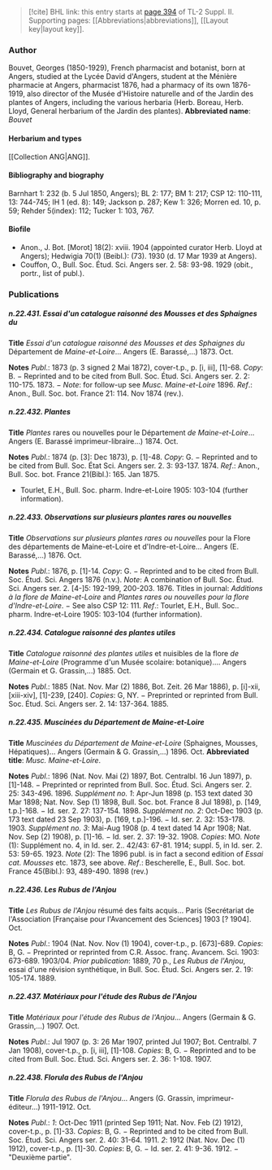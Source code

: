 > [!cite] BHL link: this entry starts at [page 394](https://www.biodiversitylibrary.org/page/33265591) of TL-2 Suppl. II.
> Supporting pages: [[Abbreviations|abbreviations]], [[Layout key|layout key]].

### Author

Bouvet, Georges (1850-1929), French pharmacist and botanist, born at Angers, studied at the Lycée David d'Angers, student at the Ménière pharmacie at Angers, pharmacist 1876, had a pharmacy of its own 1876-1919, also director of the Musée d'Histoire naturelle and of the Jardin des plantes of Angers, including the various herbaria (Herb. Boreau, Herb. Lloyd, General herbarium of the Jardin des plantes). 
**Abbreviated name**: *Bouvet*

#### Herbarium and types

[[Collection ANG|ANG]].

#### Bibliography and biography

Barnhart 1: 232 (b. 5 Jul 1850, Angers); BL 2: 177; BM 1: 217; CSP 12: 110-111, 13: 744-745; IH 1 (ed. 8): 149; Jackson p. 287; Kew 1: 326; Morren ed. 10, p. 59; Rehder 5(index): 112; Tucker 1: 103, 767.

#### Biofile

- Anon., J. Bot. \[Morot\] 18(2): xviii. 1904 (appointed curator Herb. Lloyd at Angers); Hedwigia 70(1) (Beibl.): (73). 1930 (d. 17 Mar 1939 at Angers).
- Couffon, O., Bull. Soc. Étud. Sci. Angers ser. 2. 58: 93-98. 1929 (obit., portr., list of publ.).

### Publications

##### n.22.431. Essai d'un catalogue raisonné des Mousses et des Sphaignes du

**Title**
*Essai d'un catalogue raisonné des Mousses et des Sphaignes du* Département de *Maine-et-Loire*... Angers (E. Barassé,...) 1873. Oct.

**Notes**
*Publ*.: 1873 (p. 3 signed 2 Mai 1872), cover-t.p., p. \[i, iii\], \[1\]-68. *Copy*: B. − Reprinted and to be cited from Bull. Soc. Étud. Sci. Angers ser. 2. 2: 110-175. 1873. − *Note*: for follow-up see *Musc. Maine-et-Loire* 1896.
*Ref*.: Anon., Bull. Soc. bot. France 21: 114. Nov 1874 (rev.).

##### n.22.432. Plantes

**Title**
*Plantes* rares ou nouvelles pour le Département *de Maine-et-Loire*... Angers (E. Barassé imprimeur-libraire...) 1874. Oct.

**Notes**
*Publ*.: 1874 (p. \[3\]: Dec 1873), p. \[1\]-48. *Copy*: G. − Reprinted and to be cited from Bull. Soc. État Sci. Angers ser. 2. 3: 93-137. 1874.
*Ref*.: Anon., Bull. Soc. bot. France 21(Bibl.): 165. Jan 1875.
- Tourlet, E.H., Bull. Soc. pharm. Indre-et-Loire 1905: 103-104 (further information).

##### n.22.433. Observations sur plusieurs plantes rares ou nouvelles

**Title**
*Observations sur plusieurs plantes rares ou nouvelles* pour la Flore des départements de Maine-et-Loire et d'Indre-et-Loire... Angers (E. Barassé,...) 1876. Oct.

**Notes**
*Publ*.: 1876, p. \[1\]-14. *Copy*: G. − Reprinted and to be cited from Bull. Soc. Étud. Sci. Angers 1876 (n.v.).
*Note*: A combination of Bull. Soc. Étud. Sci. Angers ser. 2. \[4-\]5: 192-199, 200-203. 1876. Titles in journal: *Additions à la flore de Maine-et-Loire* and *Plantes rares ou nouvelles pour la flore d'Indre-et-Loire*. − See also CSP 12: 111.
*Ref*.: Tourlet, E.H., Bull. Soc.. pharm. Indre-et-Loire 1905: 103-104 (further information).

##### n.22.434. Catalogue raisonné des plantes utiles

**Title**
*Catalogue raisonné des plantes utiles* et nuisibles de la flore *de Maine-et-Loire* (Programme d'un Musée scolaire: botanique).... Angers (Germain et G. Grassin,...) 1885. Oct.

**Notes**
*Publ*.: 1885 (Nat. Nov. Mar (2) 1886, Bot. Zeit. 26 Mar 1886), p. \[i\]-xii, \[xiii-xiv\], \[1\]-239, \[240\]. *Copies*: G, NY. − Preprinted or reprinted from Bull. Soc. Étud. Sci. Angers ser. 2. 14: 137-364. 1885.

##### n.22.435. Muscinées du Département de Maine-et-Loire

**Title**
*Muscinées du Département de Maine-et-Loire* (Sphaignes, Mousses, Hépatiques)... Angers (Germain & G. Grassin,...) 1896. Oct.
**Abbreviated title**: *Musc. Maine-et-Loire*.

**Notes**
*Publ*.: 1896 (Nat. Nov. Mai (2) 1897, Bot. Centralbl. 16 Jun 1897), p. \[1\]-148. − Preprinted or reprinted from Bull. Soc. Étud. Sci. Angers ser. 2. 25: 343-496. 1896.
*Supplément no. 1*: Apr-Jun 1898 (p. 153 text dated 30 Mar 1898; Nat. Nov. Sep (1) 1898, Bull. Soc. bot. France 8 Jul 1898), p. \[149, t.p.\]-168. − Id. ser. 2. 27: 137-154. 1898.
*Supplément no. 2*: Oct-Dec 1903 (p. 173 text dated 23 Sep 1903), p. \[169, t.p.\]-196. − Id. ser. 2. 32: 153-178. 1903.
*Supplément no. 3*: Mai-Aug 1908 (p. 4 text dated 14 Apr 1908; Nat. Nov. Sep (2) 1908), p. \[1\]-16. − Id. ser. 2. 37: 19-32. 1908.
*Copies*: MO.
*Note* (1): Supplément no. 4, in Id. ser. 2.. 42/43: 67-81. 1914; suppl. 5, in Id. ser. 2. 53: 59-65. 1923.
*Note* (2): The 1896 publ. is in fact a second edition of *Essai cat. Mousses* etc. 1873, see above.
*Ref*.: Bescherelle, E., Bull. Soc. bot. France 45(Bibl.): 93, 489-490. 1898 (rev.)

##### n.22.436. Les Rubus de l'Anjou

**Title**
*Les Rubus de l'Anjou* résumé des faits acquis... Paris (Secrétariat de l'Association \[Française pour l'Avancement des Sciences\] 1903 \[? 1904\]. Oct.

**Notes**
*Publ*.: 1904 (Nat. Nov. Nov (1) 1904), cover-t.p., p. \[673\]-689. *Copies*: B, G. − Preprinted or reprinted from C.R. Assoc. franç. Avancem. Sci. 1903: 673-689. 1903/04.
*Prior publication*: 1889, 70 p., *Les Rubus de l'Anjou*, essai d'une révision synthétique, in Bull. Soc. Étud. Sci. Angers ser. 2. 19: 105-174. 1889.

##### n.22.437. Matériaux pour l'étude des Rubus de l'Anjou

**Title**
*Matériaux pour l'étude des Rubus de l'Anjou*... Angers (Germain & G. Grassin,...) 1907. Oct.

**Notes**
*Publ*.: Jul 1907 (p. 3: 26 Mar 1907, printed Jul 1907; Bot. Centralbl. 7 Jan 1908), cover-t.p., p. \[i, iii\], \[1\]-108. *Copies*: B, G. − Reprinted and to be cited from Bull. Soc. Étud. Sci. Angers ser. 2. 36: 1-108. 1907.

##### n.22.438. Florula des Rubus de l'Anjou

**Title**
*Florula des Rubus de l'Anjou*... Angers (G. Grassin, imprimeur-éditeur...) 1911-1912. Oct.

**Notes**
*Publ*.: *1*: Oct-Dec 1911 (printed Sep 1911; Nat. Nov. Feb (2) 1912), cover-t.p., p. \[1\]-33.
*Copies*: B, G. − Reprinted and to be cited from Bull. Soc. Étud. Sci. Angers ser. 2. 40: 31-64. 1911.
*2*: 1912 (Nat. Nov. Dec (1) 1912), cover-t.p., p. \[1\]-30. *Copies*: B, G. − Id. ser. 2. 41: 9-36. 1912. − "Deuxième partie".

